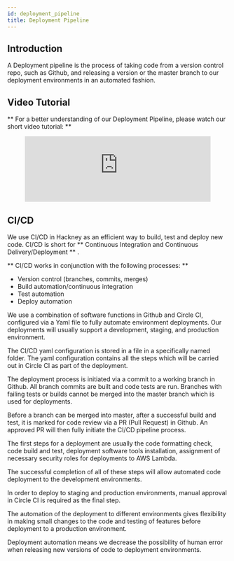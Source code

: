 ```yaml
---
id: deployment_pipeline
title: Deployment Pipeline
---
```


## Introduction

A Deployment pipeline is the process of taking code from a version control repo, such as Github, and releasing a version or the master branch to our deployment environments in an automated fashion.

## Video Tutorial

** For a better understanding of our Deployment Pipeline, please watch our short video tutorial: **

<figure class="video-container">
  <iframe width="100%" src="https://www.youtube.com/embed/X68e_wdII2c" title="YouTube video player" frameborder="0" allow="accelerometer; autoplay; clipboard-write; encrypted-media; gyroscope; picture-in-picture" allowfullscreen></iframe>
</figure>

## CI/CD

We use CI/CD in Hackney as an efficient way to build, test and deploy new code.
CI/CD is short for ** Continuous Integration and Continuous Delivery/Deployment ** .

** CI/CD works in conjunction with the following processes: **

- Version control (branches, commits, merges)
- Build automation/continuous integration
- Test automation
- Deploy automation

We use a combination of software functions in Github and Circle CI, configured via a Yaml file to fully automate environment deployments. Our deployments will usually support a development, staging, and production environment.

The CI/CD yaml configuration is stored in a file in a specifically named folder. The yaml configuration contains all the steps which will be carried out in Circle CI as part of the deployment.

The deployment process is initiated via a commit to a working branch in Github. All branch commits are built and code tests are run. Branches with failing tests or builds cannot be merged into the master branch which is used for deployments.

Before a branch can be merged into master, after a successful build and test, it is marked for code review via a PR (Pull Request) in Github. An approved PR will then fully initiate the CI/CD pipeline process.

The first steps for a deployment are usually the code formatting check, code build and test, deployment software tools installation, assignment of necessary security roles for deployments to AWS Lambda.

The successful completion of all of these steps will allow automated code deployment to the development environments.

In order to deploy to staging and production environments, manual approval in Circle CI is required as the final step.

The automation of the deployment to different environments gives flexibility in making small changes to the code and testing of features before deployment to a production environment.

Deployment automation means we decrease the possibility of human error when releasing new versions of code to deployment environments.
